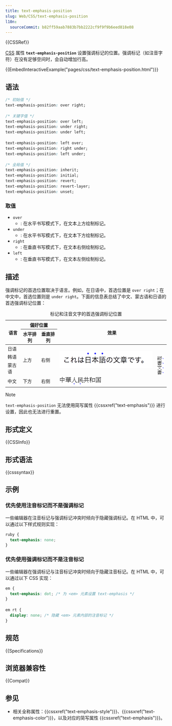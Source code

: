```yaml
---
title: text-emphasis-position
slug: Web/CSS/text-emphasis-position
l10n:
  sourceCommit: b82ff59aab7883b7bb2222cf9f9f9b6eed818e08
---
```


{{CSSRef}}

[CSS](/zh-CN/docs/Web/CSS) 属性 **`text-emphasis-position`** 设置强调标记的位置。强调标记（如注音字符）在没有足够空间时，会自动增加行高。

{{EmbedInteractiveExample("pages/css/text-emphasis-position.html")}}

## 语法

```css
/* 初始值 */
text-emphasis-position: over right;

/* 关键字值 */
text-emphasis-position: over left;
text-emphasis-position: under right;
text-emphasis-position: under left;

text-emphasis-position: left over;
text-emphasis-position: right under;
text-emphasis-position: left under;

/* 全局值 */
text-emphasis-position: inherit;
text-emphasis-position: initial;
text-emphasis-position: revert;
text-emphasis-position: revert-layer;
text-emphasis-position: unset;
```

### 取值

- `over`
  - : 在水平书写模式下，在文本上方绘制标记。
- `under`
  - : 在水平书写模式下，在文本下方绘制标记。
- `right`
  - : 在垂直书写模式下，在文本右侧绘制标记。
- `left`
  - : 在垂直书写模式下，在文本左侧绘制标记。

## 描述

强调标记的首选位置取决于语言。例如，在日语中，首选位置是 `over right`；在中文中，首选位置则是 `under right`。下面的信息表总结了中文、蒙古语和日语的首选强调标记位置：

<table>
  <caption>
    标记和注音文字的首选强调标记位置
  </caption>
  <thead>
    <tr>
      <th rowspan="2" scope="col">语言</th>
      <th colspan="2" scope="col">偏好位置</th>
      <th colspan="2" rowspan="2" scope="col">效果</th>
    </tr>
    <tr>
      <th>水平排列</th>
      <th>垂直排列</th>
    </tr>
  </thead>
  <tbody>
    <tr>
      <td>日语</td>
      <td rowspan="3">上方</td>
      <td rowspan="3">右侧</td>
      <td rowspan="3">
        <img
          alt="水平排列的日语文本中强调标记出现在日语文字的上方"
          src="text-emphasis-ja.png"
          title="应用在每个日语文字上方的蓝色强调标记"
        />
      </td>
      <td rowspan="4">
        <img
          alt="垂直排列的日语文本中强调标记出现在日语文字的右侧"
          src="text-emphasis-v.gif"
          title="应用在每个日语文字右侧的蓝色强调标记"
        />
      </td>
    </tr>
    <tr>
      <td>韩语</td>
    </tr>
    <tr>
      <td>蒙古语</td>
    </tr>
    <tr>
      <td>中文</td>
      <td>下方</td>
      <td>右侧</td>
      <td>
        <img
          alt="垂直排列的中文文本中强调标记出现在汉字的下方"
          src="text-emphasis-zh.gif"
          title="应用在每个汉字下方的蓝色强调标记"
        />
      </td>
    </tr>
  </tbody>
</table>

> [!NOTE]
> `text-emphasis-position` 无法使用简写属性 {{cssxref("text-emphasis")}} 进行设置，因此也无法进行重置。

## 形式定义

{{CSSInfo}}

## 形式语法

{{csssyntax}}

## 示例

### 优先使用注音标记而不是强调标记

一些编辑器在注音标记与强调标记冲突时倾向于隐藏强调标记。在 HTML 中，可以通过以下样式规则实现：

```css
ruby {
  text-emphasis: none;
}
```

### 优先使用强调标记而不是注音标记

一些编辑器在强调标记与注音标记冲突时倾向于隐藏注音标记。在 HTML 中，可以通过以下 CSS 实现：

```css
em {
  text-emphasis: dot; /* 为 <em> 元素设置 text-emphasis */
}

em rt {
  display: none; /* 隐藏 <em> 元素内部的注音标记 */
}
```

## 规范

{{Specifications}}

## 浏览器兼容性

{{Compat}}

## 参见

- 相关全称属性：{{cssxref("text-emphasis-style")}}、{{cssxref("text-emphasis-color")}}，以及对应的简写属性 {{cssxref("text-emphasis")}}。
